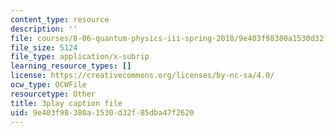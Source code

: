 ```yaml
---
content_type: resource
description: ''
file: courses/8-06-quantum-physics-iii-spring-2018/9e403f98380a1530d32f85dba47f2620_dNKAsbdHDCs.srt
file_size: 5124
file_type: application/x-subrip
learning_resource_types: []
license: https://creativecommons.org/licenses/by-nc-sa/4.0/
ocw_type: OCWFile
resourcetype: Other
title: 3play caption file
uid: 9e403f98-380a-1530-d32f-85dba47f2620
---
```

